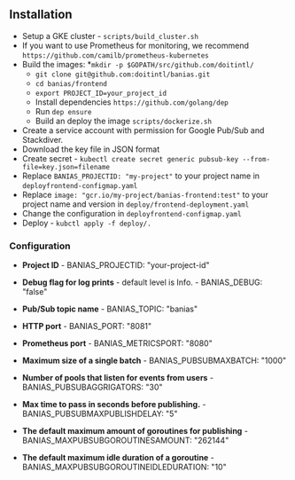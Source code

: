 
## Installation

* Setup a GKE cluster - `scripts/build_cluster.sh`
* If you want to use Prometheus for monitoring, we recommend `https://github.com/camilb/prometheus-kubernetes`  
* Build the images:
	*`mkdir -p $GOPATH/src/github.com/doitintl/`
	* `git clone git@github.com:doitintl/banias.git`
	* `cd banias/frontend`
	* `export PROJECT_ID=your_project_id`
	* Install dependencies `https://github.com/golang/dep`
	* Run `dep ensure`
	* Build an deploy the image `scripts/dockerize.sh`
* Create a service account with permission for Google Pub/Sub and Stackdiver.
* Download the key file in JSON format
* Create secret - `kubectl create secret generic pubsub-key --from-file=key.json=filename`
* Replace `BANIAS_PROJECTID: "my-project"` to your project name in `deployfrontend-configmap.yaml`
* Replace `image: "gcr.io/my-project/banias-frontend:test"` to your project name and version in `deploy/frontend-deployment.yaml`
* Change the configuration in `deployfrontend-configmap.yaml`
* Deploy - `kubctl apply -f deploy/.`


### Configuration
  
  * **Project ID** - BANIAS_PROJECTID: "your-project-id"
  
  * **Debug flag for log prints** - default level is Info. - BANIAS_DEBUG: "false"
  
  * **Pub/Sub topic name** - BANIAS_TOPIC: "banias"
  
  * **HTTP port** - BANIAS_PORT: "8081"
  
  * **Prometheus port** - BANIAS_METRICSPORT: "8080"
 
  * **Maximum size of a single batch** - BANIAS_PUBSUBMAXBATCH: "1000"
 
  * **Number of pools that listen for events from users** - BANIAS_PUBSUBAGGRIGATORS: "30"
 
  * **Max time to pass in seconds before publishing.** - BANIAS_PUBSUBMAXPUBLISHDELAY: "5"
 
  * **The default maximum amount of goroutines for publishing** - BANIAS_MAXPUBSUBGOROUTINESAMOUNT: "262144"
 
  * **The default maximum idle duration of a goroutine** - BANIAS_MAXPUBSUBGOROUTINEIDLEDURATION: "10"

